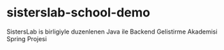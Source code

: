 # sisterslab-school-demo
SistersLab is birligiyle duzenlenen Java ile Backend Gelistirme Akademisi Spring Projesi

